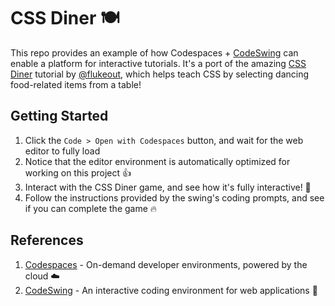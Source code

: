 # CSS Diner 🍽️

This repo provides an example of how Codespaces + [CodeSwing](https://aka.ms/codeswing) can enable a platform for interactive tutorials. It's a port of the amazing [CSS Diner](https://flukeout.github.io/) tutorial by [@flukeout](https://twitter.com/flukeout), which helps teach CSS by selecting dancing food-related items from a table!

## Getting Started

1. Click the `Code > Open with Codespaces` button, and wait for the web editor to fully load
1. Notice that the editor environment is automatically optimized for working on this project 👍
1. Interact with the CSS Diner game, and see how it's fully interactive! 🚀
1. Follow the instructions provided by the swing's coding prompts, and see if you can complete the game 🔥

## References

1. [Codespaces](https://github.com/features/codespaces) - On-demand developer environments, powered by the cloud ☁️
1. [CodeSwing](https://aka.ms/codeswing) - An interactive coding environment for web applications 💃
